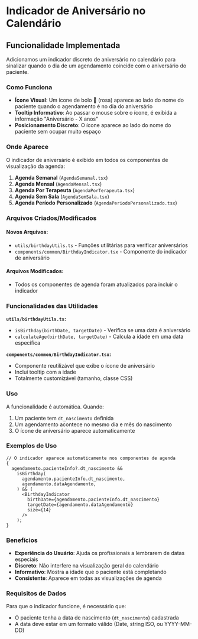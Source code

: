 # Indicador de Aniversário no Calendário

## Funcionalidade Implementada

Adicionamos um indicador discreto de aniversário no calendário para sinalizar quando o dia de um agendamento coincide com o aniversário do paciente.

### Como Funciona

- **Ícone Visual**: Um ícone de bolo 🎂 (rosa) aparece ao lado do nome do paciente quando o agendamento é no dia do aniversário
- **Tooltip Informativo**: Ao passar o mouse sobre o ícone, é exibida a informação "Aniversário - X anos"
- **Posicionamento Discreto**: O ícone aparece ao lado do nome do paciente sem ocupar muito espaço

### Onde Aparece

O indicador de aniversário é exibido em todos os componentes de visualização da agenda:

1. **Agenda Semanal** (`AgendaSemanal.tsx`)
2. **Agenda Mensal** (`AgendaMensal.tsx`)
3. **Agenda Por Terapeuta** (`AgendaPorTerapeuta.tsx`)
4. **Agenda Sem Sala** (`AgendaSemSala.tsx`)
5. **Agenda Período Personalizado** (`AgendaPeriodoPersonalizado.tsx`)

### Arquivos Criados/Modificados

#### Novos Arquivos:

- `utils/birthdayUtils.ts` - Funções utilitárias para verificar aniversários
- `components/common/BirthdayIndicator.tsx` - Componente do indicador de aniversário

#### Arquivos Modificados:

- Todos os componentes de agenda foram atualizados para incluir o indicador

### Funcionalidades das Utilidades

**`utils/birthdayUtils.ts`:**

- `isBirthday(birthDate, targetDate)` - Verifica se uma data é aniversário
- `calculateAge(birthDate, targetDate)` - Calcula a idade em uma data específica

**`components/common/BirthdayIndicator.tsx`:**

- Componente reutilizável que exibe o ícone de aniversário
- Inclui tooltip com a idade
- Totalmente customizável (tamanho, classe CSS)

### Uso

A funcionalidade é automática. Quando:

1. Um paciente tem `dt_nascimento` definida
2. Um agendamento acontece no mesmo dia e mês do nascimento
3. O ícone de aniversário aparece automaticamente

### Exemplos de Uso

```tsx
// O indicador aparece automaticamente nos componentes de agenda
{
  agendamento.pacienteInfo?.dt_nascimento &&
    isBirthday(
      agendamento.pacienteInfo.dt_nascimento,
      agendamento.dataAgendamento,
    ) && (
      <BirthdayIndicator
        birthDate={agendamento.pacienteInfo.dt_nascimento}
        targetDate={agendamento.dataAgendamento}
        size={14}
      />
    );
}
```

### Benefícios

- **Experiência do Usuário**: Ajuda os profissionais a lembrarem de datas especiais
- **Discreto**: Não interfere na visualização geral do calendário
- **Informativo**: Mostra a idade que o paciente está completando
- **Consistente**: Aparece em todas as visualizações de agenda

### Requisitos de Dados

Para que o indicador funcione, é necessário que:

- O paciente tenha a data de nascimento (`dt_nascimento`) cadastrada
- A data deve estar em um formato válido (Date, string ISO, ou YYYY-MM-DD)
